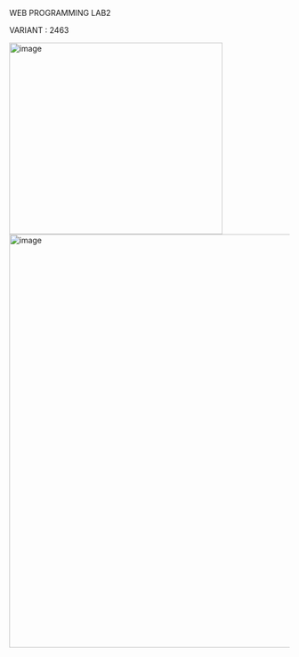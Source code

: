 WEB PROGRAMMING LAB2

VARIANT : 2463




<img width="383" height="344" alt="image" src="https://github.com/user-attachments/assets/e1eb2f9b-e3cd-4eca-b6cb-007c04e79f4a" />
<img width="1141" height="742" alt="image" src="https://github.com/user-attachments/assets/93090df8-740e-4ae3-a762-4ef640ddfcdb" />
